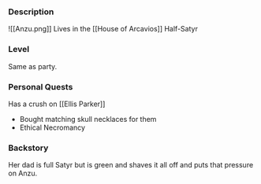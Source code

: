 ### Description
![[Anzu.png]]
Lives in the [[House of Arcavios]]
Half-Satyr
### Level
Same as party.
### Personal Quests
Has a crush on [[Ellis Parker]]
* Bought matching skull necklaces for them
* Ethical Necromancy

### Backstory
Her dad is full Satyr but is green and shaves it all off and puts that pressure on Anzu.
